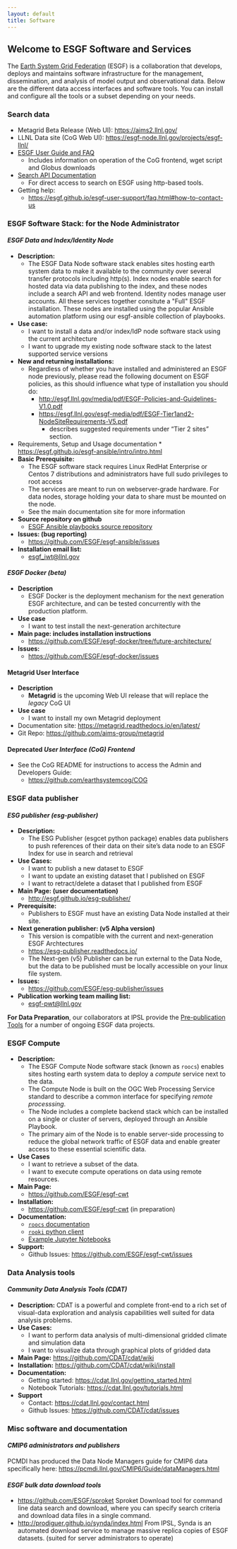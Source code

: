 ```yaml
---
layout: default
title: Software
---
```


## Welcome to ESGF Software and Services

The [Earth System Grid Federation](http://esgf.llnl.gov/) (ESGF) is a collaboration that develops, deploys and maintains software infrastructure for the management, dissemination, and analysis of model output and observational data. Below are the different data access interfaces and software tools. You can install and configure all the tools or a subset depending on your needs. 

### Search data
* Metagrid Beta Release (Web UI): <https://aims2.llnl.gov/>
* LLNL Data site (CoG Web UI): <https://esgf-node.llnl.gov/projects/esgf-llnl/>
* [ESGF User Guide and FAQ](https://esgf.github.io/esgf-user-support)
    * Includes information on operation of the CoG frontend, wget script and Globus downloads
* [Search API Documentation](https://esgf.github.io/esg-search)
    * For direct access to search on ESGF using http-based tools.
* Getting help:
    * <https://esgf.github.io/esgf-user-support/faq.html#how-to-contact-us>

### ESGF Software Stack: for the Node Administrator
#### *ESGF Data and Index/Identity Node*
* **Description:**
    * The ESGF Data Node software stack enables sites hosting earth system data to make it available to the community over several transfer protocols including http(s).  Index nodes enable search for hosted data via data publishing to the index, and these nodes include a search API and web frontend.  Identity nodes manage user accounts.  All these services together consitute a "Full" ESGF installation.  These nodes are installed using the popular Ansible automation platform using our esgf-ansible collection of playbooks.
* **Use case:**
    * I want to install a data and/or index/IdP node software stack using the current architecture
    * I want to upgrade my existing node software stack to the latest supported service versions
* **New and returning installations:**
    * Regardless of whether you have installed and administered an ESGF node previously, please read the following document on ESGF policies, as this should influence what type of installation you should do:
        * <http://esgf.llnl.gov/media/pdf/ESGF-Policies-and-Guidelines-V1.0.pdf>
        * <https://esgf.llnl.gov/esgf-media/pdf/ESGF-Tier1and2-NodeSiteRequirements-V5.pdf>
            * describes suggested requirements under “Tier 2 sites” section.
* Requirements, Setup and Usage documentation
        * <https://esgf.github.io/esgf-ansible/intro/intro.html>
* **Basic Prerequisite:**
    * The ESGF software stack requires Linux RedHat Enterprise or Centos 7 distributions and administrators have full sudo privileges to root access
    * The services are meant to run on webserver-grade hardware.  For data nodes, storage holding your data to share must be mounted on the node.
    * See the main documentation site for more information
* **Source repository on github**
    * [ESGF Ansible playbooks source repository](https://github.com/ESGF/esgf-ansible)
* **Issues: (bug reporting)**
    * <https://github.com/ESGF/esgf-ansible/issues>
* **Installation email list:**
    * <esgf_iwt@llnl.gov>

#### *ESGF Docker (beta)*
* **Description**
    * ESGF Docker is the deployment mechanism for the next generation ESGF architecture, and can be tested concurrently with the production platform.
* **Use case**
    * I want to test install the next-generation architecture 
* **Main page: includes installation instructions**
    * <https://github.com/ESGF/esgf-docker/tree/future-architecture/>
* **Issues:**
    * <https://github.com/ESGF/esgf-docker/issues>

#### Metagrid User Interface

* **Description**
    * **Metagrid** is the upcoming Web UI release that will replace the *legacy* CoG UI
* **Use case**
    * I want to install my own Metagrid deployment
* Documentation site:  <https://metagrid.readthedocs.io/en/latest/>
* Git Repo: <https://github.com/aims-group/metagrid>


#### Deprecated *User Interface (CoG) Frontend*  
* See the CoG README for instructions to access the Admin and Developers Guide:
   * https://github.com/earthsystemcog/COG

### ESGF data publisher
#### *ESG publisher (esg-publisher)*

* **Description:**
    * The ESG Publisher (esgcet python package) enables data publishers to push references of their data on their site’s data node to an ESGF Index for use in search and retrieval
* **Use Cases:**
    * I want to publish a new dataset to ESGF
    * I want to update an existing dataset that I published on ESGF
    * I want to retract/delete a dataset that I published from ESGF 
* **Main Page: (user documentation)**
    * <http://esgf.github.io/esg-publisher/>
* **Prerequisite:**
    * Publishers to ESGF must have an existing Data Node installed at their site.  
* **Next generation publisher: (v5 Alpha version)**
    * This version is compatible with the current and next-generation ESGF Archtectures 
    * <https://esg-publisher.readthedocs.io/>
    * The Next-gen (v5) Publisher can be run external to the Data Node, but the data to be published must be locally accessible on your linux file system.
* **Issues:**
    * <https://github.com/ESGF/esg-publisher/issues>
* **Publication working team mailing list:**
    * <esgf-pwt@llnl.gov>

**For Data Preparation**, our collaborators at IPSL provide the [Pre-publication Tools](https://esgf.github.io/esgf-prepare) for a number of ongoing ESGF data projects.  

### ESGF Compute
* **Description:**  
    * The ESGF Compute Node software stack (known as `roocs`) enables sites hosting earth system data to deploy a _compute_ service next to the data.
    * The Compute Node is built on the OGC Web Processing Service standard to describe a common interface for specifying _remote processsing_.
    * The Node includes a complete backend stack which can be installed on a single or cluster of servers, deployed through an Ansible Playbook.
    * The primary aim of the Node is to enable server-side processing to reduce the global network traffic of ESGF data and enable greater access to these essential scientific data.
* **Use Cases**
    * I want to retrieve a subset of the data.
    * I want to execute compute operations on data using remote resources.
* **Main Page:**
    * <https://github.com/ESGF/esgf-cwt> 
* **Installation:** 
    * <https://github.com/ESGF/esgf-cwt> (in preparation)
* **Documentation:** 
    * [`roocs` documentation](https://roocs.github.io/)
    * [`rooki` python client](https://rooki.readthedocs.io/en/latest/)
    * [Example Jupyter Notebooks](https://rooki.readthedocs.io/en/latest/notebooks/index.html)
* **Support:**
    * Github Issues: <https://github.com/ESGF/esgf-cwt/issues>

### Data Analysis tools
#### *Community Data Analysis Tools (CDAT)*
* **Description:** CDAT is a powerful and complete front-end to a rich set of visual-data exploration and analysis capabilities well suited for data analysis problems.
* **Use Cases:**
    * I want to perform data analysis of multi-dimensional gridded climate and simulation data
    * I want to visualize data through graphical plots of gridded data
* **Main Page:** <https://github.com/CDAT/cdat/wiki>
* **Installation:** <https://github.com/CDAT/cdat/wiki/install>
* **Documentation:**
    * Getting started: <https://cdat.llnl.gov/getting_started.html> 
    * Notebook Tutorials: <https://cdat.llnl.gov/tutorials.html> 
* **Support**
    * Contact: <https://cdat.llnl.gov/contact.html> 
    * Github Issues: <https://github.com/CDAT/cdat/issues>

### Misc software and documentation
#### *CMIP6 administrators and publishers*
PCMDI has produced the Data Node Managers guide for CMIP6 data specifically here: <https://pcmdi.llnl.gov/CMIP6/Guide/dataManagers.html> 

#### *ESGF bulk data download tools*
* <https://github.com/ESGF/sproket>  Sproket Download tool for command line data search and download, where you can specify search criteria and download data files in a single command.
* <http://prodiguer.github.io/synda/index.html> From IPSL, Synda is an automated download service to manage massive replica copies of ESGF datasets. (suited for server administrators to operate) 
